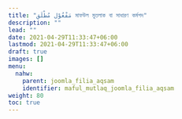 ```yaml
---
title: "مَفْعُوْل مُطْلَق মাফউল মুতলাক বা সাধারণ কর্মপদ"
description: ""
lead: ""
date: 2021-04-29T11:33:47+06:00
lastmod: 2021-04-29T11:33:47+06:00
draft: true
images: []
menu: 
  nahw:
    parent: joomla_filia_aqsam
    identifier: maful_mutlaq_joomla_filia_aqsam
weight: 80
toc: true
---
```




